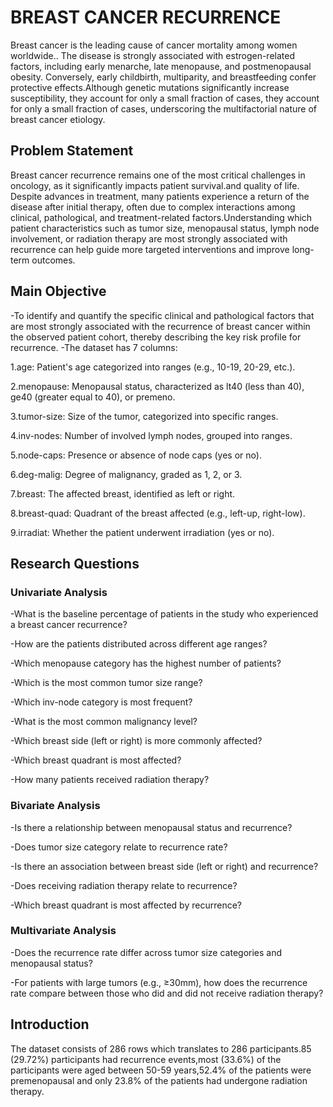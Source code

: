 # BREAST CANCER RECURRENCE
Breast cancer is the leading cause of cancer mortality among women worldwide.. The disease is strongly associated with estrogen-related factors, including early menarche, late menopause, and postmenopausal obesity.
Conversely, early childbirth, multiparity, and breastfeeding confer protective effects.Although genetic mutations significantly increase susceptibility, they account for only a small fraction of cases,
they account for only a small fraction of cases, underscoring the multifactorial nature of breast cancer etiology.
## Problem Statement
Breast cancer recurrence remains one of the most critical challenges in oncology, as it significantly impacts patient survival.and quality of life. Despite advances in treatment, many patients experience
a return of the disease after initial therapy, often due to complex interactions among clinical, pathological, and treatment-related factors.Understanding which patient characteristics such as tumor size,
menopausal status, lymph node involvement, or radiation therapy are most strongly associated with recurrence can help guide more targeted interventions and improve long-term outcomes. 
## Main Objective
-To identify and quantify the specific clinical and pathological factors that are most strongly associated with the recurrence of breast cancer within the observed patient cohort, thereby describing
the key risk profile for recurrence. 
-The dataset has 7 columns: 

1.age: Patient's age categorized into ranges (e.g., 10-19, 20-29, etc.). 

2.menopause: Menopausal status, characterized as lt40 (less than 40), ge40 (greater equal to 40), or premeno. 

3.tumor-size: Size of the tumor, categorized into specific ranges. 

4.inv-nodes: Number of involved lymph nodes, grouped into ranges. 

5.node-caps: Presence or absence of node caps (yes or no). 

6.deg-malig: Degree of malignancy, graded as 1, 2, or 3. 

7.breast: The affected breast, identified as left or right. 

8.breast-quad: Quadrant of the breast affected (e.g., left-up, right-low). 

9.irradiat: Whether the patient underwent irradiation (yes or no).

## Research Questions
### Univariate Analysis
-What is the baseline percentage of patients in the study who experienced a breast cancer recurrence? 

-How are the patients distributed across different age ranges? 

-Which menopause category has the highest number of patients? 

-Which is the most common tumor size range? 

-Which inv-node category is most frequent? 

-What is the most common malignancy level? 

-Which breast side (left or right) is more commonly affected? 

-Which breast quadrant is most affected? 

-How many patients received radiation therapy?
### Bivariate Analysis
-Is there a relationship between menopausal status and recurrence? 

-Does tumor size category relate to recurrence rate? 

-Is there an association between breast side (left or right) and recurrence? 

-Does receiving radiation therapy relate to recurrence? 

-Which breast quadrant is most affected by recurrence?
### Multivariate Analysis
-Does the recurrence rate differ across tumor size categories and menopausal status? 

-For patients with large tumors (e.g., ≥30mm), how does the recurrence rate compare between those who did and did not receive radiation therapy?
## Introduction
The dataset consists of 286 rows which translates to 286 participants.85 (29.72%) participants had recurrence events,most (33.6%) of the participants were aged between 50-59 years,52.4% of the patients were
premenopausal and only 23.8% of the patients had undergone radiation therapy.




